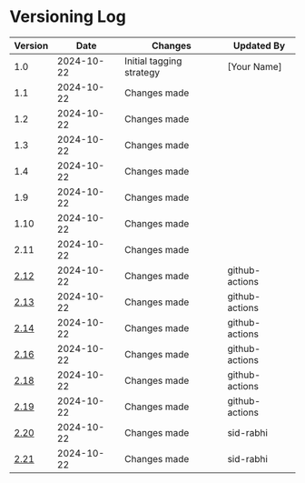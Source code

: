# Versioning Log

| Version | Date       | Changes                  | Updated By   |
|---------|------------|--------------------------|--------------|
| 1.0     | 2024-10-22 | Initial tagging strategy  | [Your Name]  |
| 1.1 | 2024-10-22 | Changes made |  |
| 1.2 | 2024-10-22 | Changes made |  |
| 1.3 | 2024-10-22 | Changes made |  |
| 1.4 | 2024-10-22 | Changes made |  |
| 1.9 | 2024-10-22 | Changes made |  |
| 1.10 | 2024-10-22 | Changes made |  |
| 2.11 | 2024-10-22 | Changes made |  |
| [2.12](https://github.com/sid-rabhi/mini-projet-serverless/blob/4d98ee4e5fde94614ec6521a0e0abb0aa6353f0e/tag.md) | 2024-10-22 | Changes made | github-actions |
| [2.13](https://github.com/sid-rabhi/mini-projet-serverless/blob/1160a1b7c94ac3a4fba03e7e9498004217345259/tag.md) | 2024-10-22 | Changes made | github-actions |
| [2.14](https://github.com/sid-rabhi/mini-projet-serverless/blame/7ca4a60238cec8b108465a28fb516d95d6961e86/tag.md) | 2024-10-22 | Changes made | github-actions |
| [2.16](https://github.com/sid-rabhi/mini-projet-serverless/raw/main/tag_2.16.pdf) | 2024-10-22 | Changes made | github-actions |
| [2.18](https://github.com/sid-rabhi/mini-projet-serverless/raw/main/.tag/tag_2.18.pdf) | 2024-10-22 | Changes made | github-actions |
| [2.19](https://github.com/sid-rabhi/mini-projet-serverless/raw/main/.tag/tag_2.19.pdf) | 2024-10-22 | Changes made | github-actions |
| [2.20](https://github.com/sid-rabhi/mini-projet-serverless/blob/8d5f98470c6fa07c7bdcede6e82e86fae6c36494/tag.md) | 2024-10-22 | Changes made | sid-rabhi |
| [2.21](https://github.com/sid-rabhi/mini-projet-serverless/blob/1431563696ac0514753781bbbd0fff3c1c5ce915/tag.md) | 2024-10-22 | Changes made | sid-rabhi |
